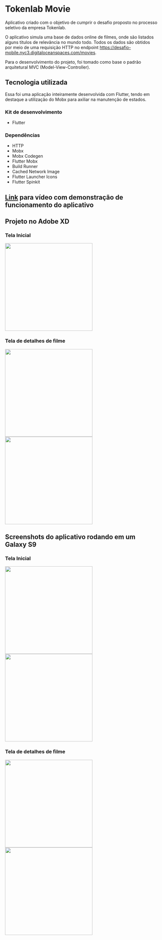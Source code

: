 # Tokenlab Movie
Aplicativo criado com o objetivo de cumprir o desafio proposto no processo seletivo da empresa Tokenlab.

O aplicativo simula uma base de dados online de filmes, onde são listados alguns titulos de relevância no mundo todo. Todos os dados são obtidos por meio de uma requisição HTTP no endpoint https://desafio-mobile.nyc3.digitaloceanspaces.com/movies.

Para o desenvolvimento do projeto, foi tomado como base o padrão arquitetural MVC (Model-View-Controller). 

## Tecnologia utilizada
Essa foi uma aplicação inteiramente desenvolvida com Flutter, tendo em destaque a utilização do Mobx para axiliar na manutenção de estados.

### Kit de desenvolvimento
- Flutter

### Dependências
- HTTP
- Mobx
- Mobx Codegen
- Flutter Mobx
- Build Runner
- Cached Network Image
- Flutter Launcher Icons
- Flutter Spinkit

## **[Link](https://drive.google.com/file/d/1RfS8ilHRpnsGFohzNYnUo5oAupGBN7I8/view?usp=sharing)** para vídeo com demonstração de funcionamento do aplicativo

## Projeto no Adobe XD
### Tela Inicial
<img src="prints/HomeXD.png" width="288">

### Tela de detalhes de filme
<img src="prints/XDMovieInfo.png" width="288"> <img src="prints/XDMovieInfo2.png" width="288">

## Screenshots do aplicativo rodando em um Galaxy S9
### Tela Inicial
<img src="prints/flutter_01.png" width="288"> <img src="prints/flutter_02.png" width="288">

### Tela de detalhes de filme
<img src="prints/flutter_03.png" width="288"> <img src="prints/flutter_04.png" width="288">
